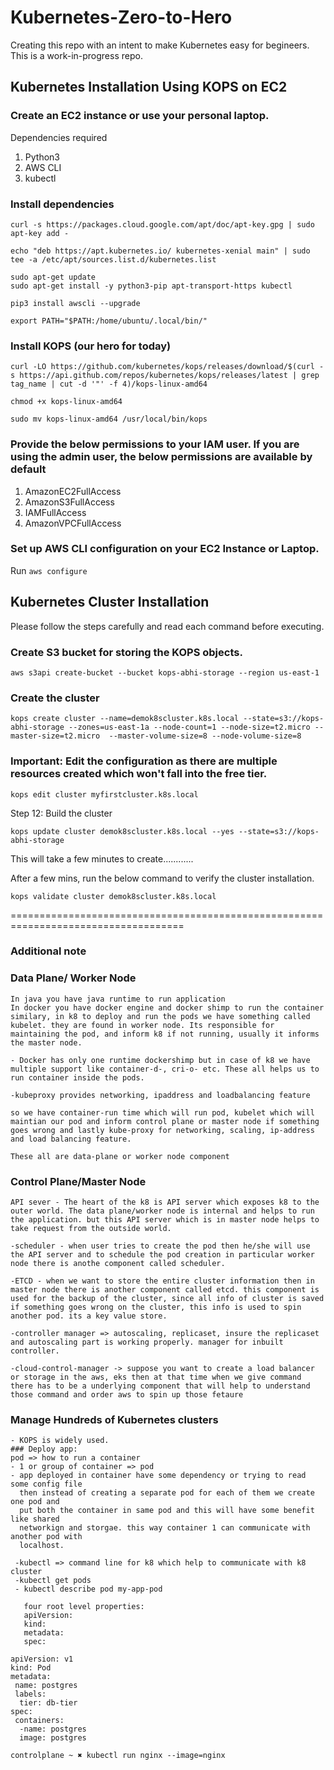 # Kubernetes-Zero-to-Hero
Creating this repo with an intent to make Kubernetes easy for begineers. This is a work-in-progress repo.

## Kubernetes Installation Using KOPS on EC2

### Create an EC2 instance or use your personal laptop.

Dependencies required 

1. Python3
2. AWS CLI
3. kubectl

###  Install dependencies

```
curl -s https://packages.cloud.google.com/apt/doc/apt-key.gpg | sudo apt-key add -
```

```
echo "deb https://apt.kubernetes.io/ kubernetes-xenial main" | sudo tee -a /etc/apt/sources.list.d/kubernetes.list
```

```
sudo apt-get update
sudo apt-get install -y python3-pip apt-transport-https kubectl
```

```
pip3 install awscli --upgrade
```

```
export PATH="$PATH:/home/ubuntu/.local/bin/"
```

### Install KOPS (our hero for today)

```
curl -LO https://github.com/kubernetes/kops/releases/download/$(curl -s https://api.github.com/repos/kubernetes/kops/releases/latest | grep tag_name | cut -d '"' -f 4)/kops-linux-amd64

chmod +x kops-linux-amd64

sudo mv kops-linux-amd64 /usr/local/bin/kops
```

### Provide the below permissions to your IAM user. If you are using the admin user, the below permissions are available by default

1. AmazonEC2FullAccess
2. AmazonS3FullAccess
3. IAMFullAccess
4. AmazonVPCFullAccess

### Set up AWS CLI configuration on your EC2 Instance or Laptop.

Run `aws configure`

## Kubernetes Cluster Installation 

Please follow the steps carefully and read each command before executing.

### Create S3 bucket for storing the KOPS objects.

```
aws s3api create-bucket --bucket kops-abhi-storage --region us-east-1
```

### Create the cluster 

```
kops create cluster --name=demok8scluster.k8s.local --state=s3://kops-abhi-storage --zones=us-east-1a --node-count=1 --node-size=t2.micro --master-size=t2.micro  --master-volume-size=8 --node-volume-size=8
```

### Important: Edit the configuration as there are multiple resources created which won't fall into the free tier.

```
kops edit cluster myfirstcluster.k8s.local
```

Step 12: Build the cluster

```
kops update cluster demok8scluster.k8s.local --yes --state=s3://kops-abhi-storage
```

This will take a few minutes to create............

After a few mins, run the below command to verify the cluster installation.

```
kops validate cluster demok8scluster.k8s.local
```

====================================================================================

### Additional note 

### Data Plane/ Worker Node
```
In java you have java runtime to run application
In docker you have docker engine and docker shimp to run the container
similary, in k8 to deploy and run the pods we have something called kubelet. they are found in worker node. Its responsible for maintaining the pod, and inform k8 if not running, usually it informs the master node.

- Docker has only one runtime dockershimp but in case of k8 we have multiple support like container-d-, cri-o- etc. These all helps us to run container inside the pods.

-kubeproxy provides networking, ipaddress and loadbalancing feature

so we have container-run time which will run pod, kubelet which will maintian our pod and inform control plane or master node if something goes wrong and lastly kube-proxy for networking, scaling, ip-address and load balancing feature.

These all are data-plane or worker node component
```
### Control Plane/Master Node

```
API sever - The heart of the k8 is API server which exposes k8 to the outer world. The data plane/worker node is internal and helps to run the application. but this API server which is in master node helps to take request from the outside world.

-scheduler - when user tries to create the pod then he/she will use the API server and to schedule the pod creation in particular worker node there is anothe component called scheduler.

-ETCD - when we want to store the entire cluster information then in master node there is another component called etcd. this component is used for the backup of the cluster, since all info of cluster is saved if something goes wrong on the cluster, this info is used to spin another pod. its a key value store.

-controller manager => autoscaling, replicaset, insure the replicaset and autoscaling part is working properly. manager for inbuilt controller.

-cloud-control-manager -> suppose you want to create a load balancer or storage in the aws, eks then at that time when we give command there has to be a underlying component that will help to understand those command and order aws to spin up those fetaure
```
### Manage Hundreds of Kubernetes clusters
```
- KOPS is widely used.
### Deploy app:
pod => how to run a container
- 1 or group of container => pod
- app deployed in container have some dependency or trying to read some config file
  then instead of creating a separate pod for each of them we create one pod and
  put both the container in same pod and this will have some benefit like shared
  networkign and storgae. this way container 1 can communicate with another pod with
  localhost. 

 -kubectl => command line for k8 which help to communicate with k8 cluster
 -kubectl get pods
 - kubectl describe pod my-app-pod

   four root level properties:
   apiVersion:
   kind:
   metadata:
   spec:
```
```
apiVersion: v1
kind: Pod
metadata:
 name: postgres
 labels: 
  tier: db-tier
spec:
 containers:
  -name: postgres
  image: postgres
```
```
controlplane ~ ✖ kubectl run nginx --image=nginx
```

